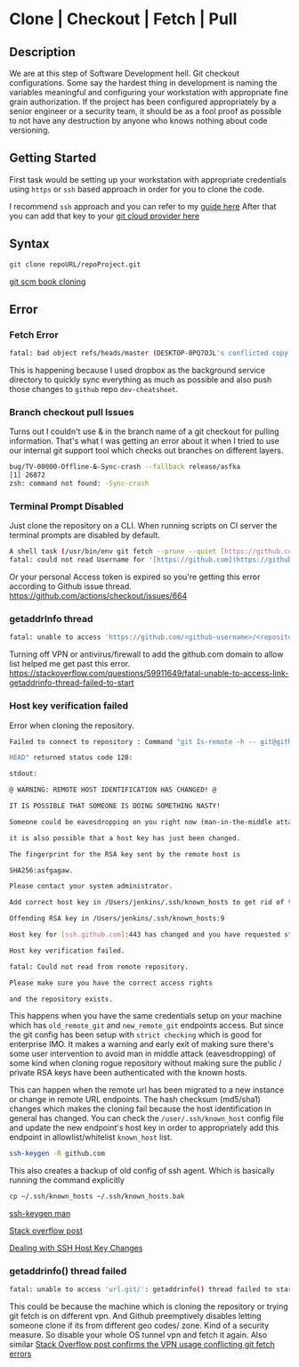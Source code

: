 # Clone | Checkout | Fetch | Pull
 


## Description

We are at this step of Software Development hell. Git checkout configurations. Some say the hardest thing in development is naming the variables meaningful and configuring your workstation with appropriate fine grain authorization.
If the project has been configured appropriately by a senior engineer or a security team, it should be as a fool proof as possible to not have any destruction by anyone who knows nothing about code versioning.


## Getting Started

First task would be setting up your workstation with appropriate credentials using `https` or `ssh` based approach in order for you to clone the code.

I recommend `ssh` approach and you can refer to my [guide here](../os/linux/ssh.md#Generate%20Key)
After that you can add that key to your [git cloud provider here](../os/linux/ssh.md#Adding%20Key) 

## Syntax

```sh
git clone repoURL/repoProject.git
```

[git scm book cloning](https://git-scm.com/book/en/v2/Git-Basics-Getting-a-Git-Repository)
## Error
### Fetch Error

```sh
fatal: bad object refs/heads/master (DESKTOP-0PQ7OJL's conflicted copy 2023-04-11) error: https://github.com/SensehacK/terminal_cheatsheet.git did not send all necessary objects
```

This is happening because I used dropbox as the background service directory to quickly sync everything as much as possible and also push those changes to `github` repo `dev-cheatsheet`.



### Branch checkout pull Issues

Turns out I couldn't use & in the branch name of a git checkout for pulling information.
That's what I was getting an error about it when I tried to use our internal git  support tool which checks out branches on different layers.

```sh
bug/TV-00000-Offline-&-Sync-crash --fallback release/asfka 
[1] 26872
zsh: command not found: -Sync-crash
```
### Terminal Prompt Disabled

Just clone the repository on a CLI. When running scripts on CI server the terminal prompts are disabled by default.


```sh
A shell task (/usr/bin/env git fetch --prune --quiet [https://github.com/-ios/OHHTTPStubs.git](https://github.com/-ios/OHHTTPStubs.git) refs/tags/*:refs/tags/* +refs/heads/*:refs/heads/* (launched in /Users/jenkins/Library/Caches/org.carthage.CarthageKit/dependencies/OHHTTPStubs)) failed with exit code 128:
fatal: could not read Username for '[https://github.com](https://github.com)': terminal prompts disabled
```

Or your personal Access token is expired so you're getting this error according to Github issue thread.
https://github.com/actions/checkout/issues/664


### getaddrInfo thread


```bash
fatal: unable to access 'https://github.com/<github-username>/<repository-name>.git/': getaddrinfo() thread failed to start
```

Turning off VPN or antivirus/firewall to add the github.com domain to allow list helped me get past this error.
https://stackoverflow.com/questions/59911649/fatal-unable-to-access-link-getaddrinfo-thread-failed-to-start

### Host key verification failed

Error when cloning the repository.

```sh
Failed to connect to repository : Command "git Is-remote -h -- git@github.com:company_name/repo_name.git

HEAD" returned status code 128:

stdout:

@ WARNING: REMOTE HOST IDENTIFICATION HAS CHANGED! @

IT IS POSSIBLE THAT SOMEONE IS DOING SOMETHING NASTY!

Someone could be eavesdropping on you right now (man-in-the-middle attack)!

it is also possible that a host key has just been changed.

The fingerprint for the RSA key sent by the remote host is

SHA256:asfgagaw.

Please contact your system administrator.

Add correct host key in /Users/jenkins/.ssh/known_hosts to get rid of this message.

Offending RSA key in /Users/jenkins/.ssh/known_hosts:9

Host key for [ssh.github.com]:443 has changed and you have requested strict checking.

Host key verification failed.

fatal: Could not read from remote repository.

Please make sure you have the correct access rights

and the repository exists.
```

This happens when you have the same credentials setup on your machine which has `old_remote_git` and `new_remote_git` endpoints access. But since the git config has been setup with `strict checking` which is good for enterprise IMO. It makes a warning and early exit of making sure there's some user intervention to avoid man in middle attack (eavesdropping) of some kind when cloning rogue repository without making sure the public / private RSA keys have been authenticated with the known hosts.

This can happen when the remote url has been migrated to a new instance or change in remote URL endpoints. The hash checksum (md5/sha1) changes which makes the cloning fail because the host identification in general has changed. You can check the `/user/.ssh/known_host` config file and update the new endpoint's host key in order to appropriately add this endpoint in allowlist/whitelist `known_host` list.


```sh
ssh-keygen -R github.com
```
This also creates a backup of old config of ssh agent.
Which is basically running the command explicitly

```sh
cp ~/.ssh/known_hosts ~/.ssh/known_hosts.bak
```

[ssh-keygen man](https://linux.die.net/man/1/ssh-keygen)

[Stack overflow post](https://serverfault.com/questions/321167/add-correct-host-key-in-known-hosts-multiple-ssh-host-keys-per-hostname)

[Dealing with SSH Host Key Changes](https://cat.pdx.edu/platforms/linux/remote-access/dealing-with-ssh-host-key-changes/)


### getaddrinfo() thread failed

```sh
fatal: unable to access 'url.git/': getaddrinfo() thread failed to start
```

This could be because the machine which is cloning the repository or trying git fetch is on different vpn. And Github preemptively disables letting someone clone if its from different geo codes/ zone.
Kind of a security measure. 
So disable your whole OS tunnel vpn and fetch it again.
Also similar [Stack Overflow post confirms the VPN usage conflicting git fetch errors](https://stackoverflow.com/a/37573183)
